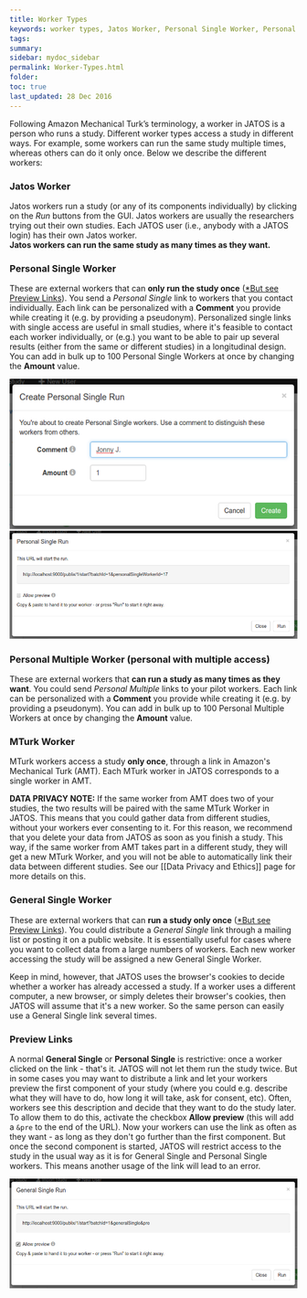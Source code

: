 ```yaml
---
title: Worker Types
keywords: worker types, Jatos Worker, Personal Single Worker, Personal Multiple Worker, MTurk Worker, Preview Links
tags:
summary:
sidebar: mydoc_sidebar
permalink: Worker-Types.html
folder:
toc: true
last_updated: 28 Dec 2016
---
```


Following Amazon Mechanical Turk’s terminology, a worker in JATOS is a person who runs a study. Different worker types access a study in different ways. For example, some workers can run the same study multiple times, whereas others can do it only once. Below we describe the different workers:

### Jatos Worker
Jatos workers run a study (or any of its components individually) by clicking on the _Run_ buttons from the GUI. Jatos workers are usually the researchers trying out their own studies. Each JATOS user (i.e., anybody with a JATOS login) has their own Jatos worker.  
**Jatos workers can run the same study as many times as they want.**

### Personal Single Worker 
These are external workers that can **only run the study once** ([*But see Preview Links](#preview-links)).
You send a _Personal Single_ link to workers that you contact individually. Each link can be personalized with a **Comment** you provide while creating it (e.g. by providing a pseudonym). 
Personalized single links with single access are useful in small studies, where it's feasible to contact each worker individually, or (e.g.) you want to be able to pair up several results (either from the same or different studies) in a longitudinal design. You can add in bulk up to 100 Personal Single Workers at once by changing the **Amount** value.

![GUI Screenshot](images/create_personal_single_run.png)
![GUI Screenshot](images/view_personal_single_run.png)

### Personal Multiple Worker (personal with multiple access)
These are external workers that **can run a study as many times as they want**. You could send _Personal Multiple_ links to your pilot workers. Each link can be personalized with a **Comment** you provide while creating it (e.g. by providing a pseudonym). You can add in bulk up to 100 Personal Multiple Workers at once by changing the **Amount** value.

### MTurk Worker
MTurk workers access a study **only once**, through a link in Amazon's Mechanical Turk (AMT). Each MTurk worker in JATOS corresponds to a single worker in AMT. 

**DATA PRIVACY NOTE:** If the same worker from AMT does two of your studies, the two results will be paired with the same MTurk Worker in JATOS. This means that you could gather data from different studies, without your workers ever consenting to it. For this reason, we recommend that you delete your data from JATOS as soon as you finish a study. This way, if the same worker from AMT takes part in a different study, they will get a new MTurk Worker, and you will not be able to automatically link their data between different studies. See our [[Data Privacy and Ethics]] page for more details on this.  

### General Single Worker 
These are external workers that can **run a study only once** ([*But see Preview Links](#preview-links)). You could distribute a _General Single_ link through a mailing list or posting it on a public website. It is essentially useful for cases where you want to collect data from a large numbers of workers. Each new worker accessing the study will be assigned a new General Single Worker. 

Keep in mind, however, that JATOS uses the browser's cookies to decide whether a worker has already accessed a study. If a worker uses a different computer, a new browser, or simply deletes their browser's cookies, then JATOS will assume that it's a new worker. So the same person can easily use a General Single link several times.  

### Preview Links
A normal **General Single** or **Personal Single** is restrictive: once a worker clicked on the link - that's it. JATOS will not let them run the study twice. But in some cases you may want to distribute a link and let your workers preview the first component of your study (where you could e.g. describe what they will have to do, how long it will take, ask for consent, etc). Often, workers see this description and decide that they want to do the study later. To allow them to do this, activate the checkbox **Allow preview** (this will add a `&pre` to the end of the URL). Now your workers can use the link as often as they want - as long as they don't go further than the first component. But once the second component is started, JATOS will restrict access to the study in the usual way as it is for General Single and Personal Single workers. This means another usage of the link will lead to an error.

![GUI Screenshot](images/preview_general_single_run.png)
